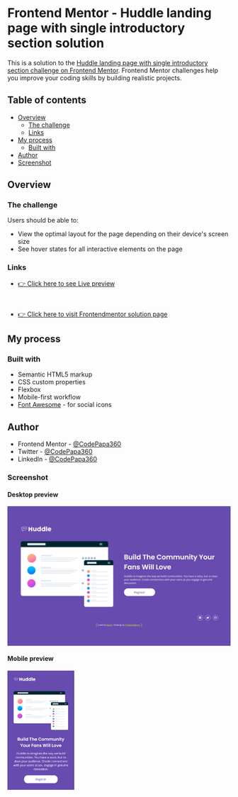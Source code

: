 # Frontend Mentor - Huddle landing page with single introductory section solution

This is a solution to the [Huddle landing page with single introductory section challenge on Frontend Mentor](https://www.frontendmentor.io/challenges/huddle-landing-page-with-a-single-introductory-section-B_2Wvxgi0). Frontend Mentor challenges help you improve your coding skills by building realistic projects. 

## Table of contents

- [Overview](#overview)
  - [The challenge](#the-challenge)
  - [Links](#links)
- [My process](#my-process)
  - [Built with](#built-with)
- [Author](#author)
- [Screenshot](#screenshot)

## Overview

### The challenge

Users should be able to:

- View the optimal layout for the page depending on their device's screen size
- See hover states for all interactive elements on the page

### Links

- [👉 Click here to see Live preview](https://codepapa360.github.io/Huddle-landing-page-with-a-single-introductory-section/)
<br>

- [👉 Click here to visit Frontendmentor solution page](https://www.frontendmentor.io/solutions/responsive-huddle-landing-page-with-a-single-introductory-section-feVMgbx-Yw)

## My process

### Built with

- Semantic HTML5 markup
- CSS custom properties
- Flexbox
- Mobile-first workflow
- [Font Awesome](https://fontawesome.com/) - for social icons

## Author

- Frontend Mentor - [@CodePapa360](https://www.frontendmentor.io/profile/CodePapa360)
- Twitter - [@CodePapa360](https://www.twitter.com/CodePapa360)
- LinkedIn - [@CodePapa360](https://www.linkedin.com/in/codepapa360)

### Screenshot

#### Desktop preview

<p><img align="center" src="design/Desktop-preview.png"/></p>

#### Mobile preview 

<p><img align="center" width="30%" src="design/Mobile-preview.png"/></p>
